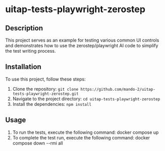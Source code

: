 ﻿# uitap-tests-playwright-zerostep

## Description
This project serves as an example for testing various common UI controls and demonstrates how to use the zerostep/playwright AI code to simplify the test writing process.

## Installation
To use this project, follow these steps:

1. Clone the repository: `git clone https://github.com/mando-2/uitap-tests-playwright-zerostep.git`
2. Navigate to the project directory: `cd uitap-tests-playwright-zerostep`
3. Install the dependencies: `npm install`

## Usage
1. To run the tests, execute the following command: docker compose up
2. To complete the test run, execute the following command: docker compose down --rmi all

